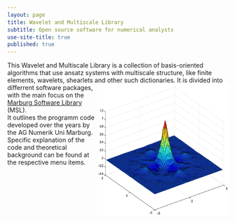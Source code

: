 ```yaml
---
layout: page
title: Wavelet and Multiscale Library
subtitle: Open source software for numerical analysts
use-site-title: true
published: true
---
```


This Wavelet and Multiscale Library is a collection of basis-oriented algorithms that use ansatz systems with multiscale structure, like finite elements, wavelets, shearlets and other such dictionaries. <img style="float: right;" src="/img/dual_a.jpg" height="300" width="300">It is divided into differrent software packages, with the main focus on the [Marburg Software Library](aboutmsl) (MSL).  
It outlines the programm code developed over the years by the AG Numerik Uni Marburg. Specific explanation of the code and theoretical background can be found at the respective menu items.
